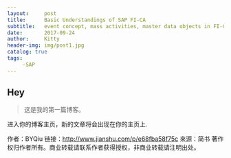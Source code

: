 ```yaml
---
layout:     post                  
title:      Basic Understandings of SAP FI-CA            
subtitle:   event concept, mass activities, master data objects in FI-CA 
date:       2017-09-24             
author:     Kitty                     
header-img: img/post1.jpg   
catalog: true                      
tags:                             
     -SAP
---
```


## Hey
>这是我的第一篇博客。

进入你的博客主页，新的文章将会出现在你的主页上.

作者：BYQiu
链接：http://www.jianshu.com/p/e68fba58f75c
來源：简书
著作权归作者所有。商业转载请联系作者获得授权，非商业转载请注明出处。


